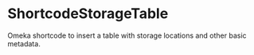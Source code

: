 # ShortcodeStorageTable
Omeka shortcode to insert a table with storage locations and other basic metadata.
